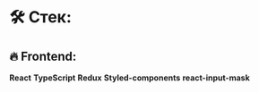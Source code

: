 # 🛠 Cтек:

## 🔥 Frontend:
 **React**
 **TypeScript**
 **Redux**
 **Styled-components**
 **react-input-mask**

